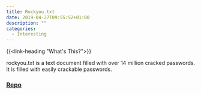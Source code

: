 ```yaml
---
title: Rockyou.txt
date: 2019-04-27T09:55:52+01:00
description: ""
categories:
  - Interesting
---
```


{{<link-heading "What's This?">}}

rockyou.txt is a text document filled with over 14 million cracked passwords. It is filled with easily crackable passwords.

### <a href="https://github.com/brannondorsey/naive-hashcat/releases" target="_blank">Repo</a>
